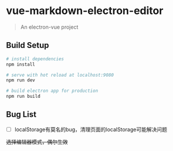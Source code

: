 # vue-markdown-electron-editor

> An electron-vue project

## Build Setup

``` bash
# install dependencies
npm install

# serve with hot reload at localhost:9080
npm run dev

# build electron app for production
npm run build

```

## Bug List

- [ ] localStorage有莫名的bug，清理页面的localStorage可能解决问题

~~选择编辑器模式，偶尔生效~~